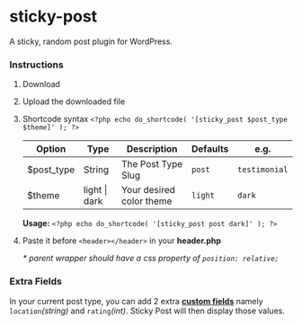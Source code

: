 # sticky-post
A sticky, random post plugin for WordPress.

### Instructions

1. Download
2. Upload the downloaded file
3. Shortcode syntax ```<?php echo do_shortcode( '[sticky_post $post_type $theme]' ); ?>```

     Option | Type | Description | Defaults | e.g.
     ------------ | ------------- | ------------- | ------------- | -------------
     $post_type | String | The Post Type Slug | ```post``` | ```testimonial```
     $theme |  light \| dark | Your desired color theme | ```light``` | ```dark```
     
     **Usage:** ```<?php echo do_shortcode( '[sticky_post post dark]' ); ?>```

4. Paste it before ```<header></header>``` in your **header.php**

   _* parent wrapper should have a css property of ```position: relative;```_

### Extra Fields
In your current post type, you can add 2 extra [**custom fields**](https://www.advancedcustomfields.com/) namely ```location```_(string)_ and ```rating```_(int)_.
Sticky Post will then display those values.
